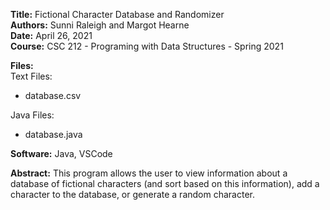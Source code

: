 **Title:** Fictional Character Database and Randomizer  
**Authors:** Sunni Raleigh and Margot Hearne  
**Date:** April 26, 2021  
**Course:** CSC 212 - Programing with Data Structures - Spring 2021  

**Files:**  
Text Files: 
- database.csv  

Java Files:  
- database.java  

**Software:** Java, VSCode

**Abstract:**
This program allows the user to view information about a database of fictional characters (and sort based on this information), add a character to the database, or generate a random character.
